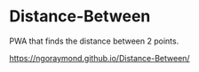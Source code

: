 # Distance-Between

PWA that finds the distance between 2 points. 

https://ngoraymond.github.io/Distance-Between/
